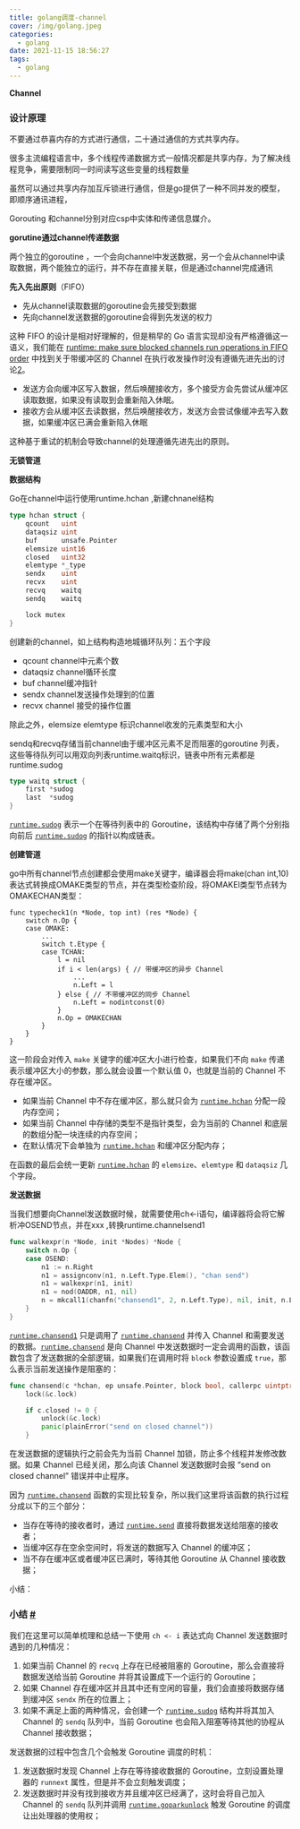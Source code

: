 ```yaml
---
title: golang调度-channel
cover: /img/golang.jpeg
categories:
  - golang
date: 2021-11-15 18:56:27
tags: 
  - golang
---
```

**Channel**

### 设计原理

不要通过恭喜内存的方式进行通信，二十通过通信的方式共享内存。

很多主流编程语言中，多个线程传递数据方式一般情况都是共享内存，为了解决线程竞争，需要限制同一时间读写这些变量的线程数量

虽然可以通过共享内存加互斥锁进行通信，但是go提供了一种不同并发的模型，即顺序通讯进程，

Gorouting 和channel分别对应csp中实体和传递信息媒介。

**gorutine通过channel传递数据**

两个独立的goroutine ，一个会向channel中发送数据，另一个会从channel中读取数据，两个能独立的运行，并不存在直接关联，但是通过channel完成通讯

**先入先出原则**（FIFO）

- 先从channel读取数据的goroutine会先接受到数据
- 先向channel发送数据的goroutine会得到先发送的权力



这种 FIFO 的设计是相对好理解的，但是稍早的 Go 语言实现却没有严格遵循这一语义，我们能在 [runtime: make sure blocked channels run operations in FIFO order](https://github.com/golang/go/issues/11506) 中找到关于带缓冲区的 Channel 在执行收发操作时没有遵循先进先出的讨论[2](https://draveness.me/golang/docs/part3-runtime/ch06-concurrency/golang-channel/#fn:2)。



- 发送方会向缓冲区写入数据，然后唤醒接收方，多个接受方会先尝试从缓冲区读取数据，如果没有读取到会重新陷入休眠。
- 接收方会从缓冲区去读数据，然后唤醒接收方，发送方会尝试像缓冲去写入数据，如果缓冲区已满会重新陷入休眠

这种基于重试的机制会导致channel的处理遵循先进先出的原则。



**无锁管道**



**数据结构**

Go在channel中运行使用runtime.hchan ,新建chnanel结构

```go
type hchan struct {
	qcount   uint
	dataqsiz uint
	buf      unsafe.Pointer
	elemsize uint16
	closed   uint32
	elemtype *_type
	sendx    uint
	recvx    uint
	recvq    waitq
	sendq    waitq

	lock mutex
}
```



创建新的channel，如上结构构造地城循环队列：五个字段

- qcount channel中元素个数
- dataqsiz channel循环长度
- buf channel缓冲指针
- sendx channel发送操作处理到的位置
- recvx channel 接受的操作位置

除此之外，elemsize elemtype 标识channel收发的元素类型和大小

sendq和recvq存储当前channel由于缓冲区元素不足而阻塞的goroutine 列表，这些等待队列可以用双向列表runtime.waitq标识，链表中所有元素都是runtime.sudog

```go
type waitq struct {
	first *sudog
	last  *sudog
}
```

[`runtime.sudog`](https://draveness.me/golang/tree/runtime.sudog) 表示一个在等待列表中的 Goroutine，该结构中存储了两个分别指向前后 [`runtime.sudog`](https://draveness.me/golang/tree/runtime.sudog) 的指针以构成链表。



**创建管道**

go中所有channel节点创建都会使用make关键字，编译器会将make(chan int,10)表达式转换成OMAKE类型的节点，并在类型检查阶段，将OMAKEl类型节点转为OMAKECHAN类型：

```
func typecheck1(n *Node, top int) (res *Node) {
	switch n.Op {
	case OMAKE:
		...
		switch t.Etype {
		case TCHAN:
			l = nil
			if i < len(args) { // 带缓冲区的异步 Channel
				...
				n.Left = l
			} else { // 不带缓冲区的同步 Channel
				n.Left = nodintconst(0)
			}
			n.Op = OMAKECHAN
		}
	}
}
```

这一阶段会对传入 `make` 关键字的缓冲区大小进行检查，如果我们不向 `make` 传递表示缓冲区大小的参数，那么就会设置一个默认值 0，也就是当前的 Channel 不存在缓冲区。



- 如果当前 Channel 中不存在缓冲区，那么就只会为 [`runtime.hchan`](https://draveness.me/golang/tree/runtime.hchan) 分配一段内存空间；
- 如果当前 Channel 中存储的类型不是指针类型，会为当前的 Channel 和底层的数组分配一块连续的内存空间；
- 在默认情况下会单独为 [`runtime.hchan`](https://draveness.me/golang/tree/runtime.hchan) 和缓冲区分配内存；

在函数的最后会统一更新 [`runtime.hchan`](https://draveness.me/golang/tree/runtime.hchan) 的 `elemsize`、`elemtype` 和 `dataqsiz` 几个字段。



**发送数据**

当我们想要向Channel发送数据时候，就需要使用ch<-i语句，编译器将会将它解析冲OSEND节点，并在xxx ,转换runtime.channelsend1

```go
func walkexpr(n *Node, init *Nodes) *Node {
	switch n.Op {
	case OSEND:
		n1 := n.Right
		n1 = assignconv(n1, n.Left.Type.Elem(), "chan send")
		n1 = walkexpr(n1, init)
		n1 = nod(OADDR, n1, nil)
		n = mkcall1(chanfn("chansend1", 2, n.Left.Type), nil, init, n.Left, n1)
	}
}
```

[`runtime.chansend1`](https://draveness.me/golang/tree/runtime.chansend1) 只是调用了 [`runtime.chansend`](https://draveness.me/golang/tree/runtime.chansend) 并传入 Channel 和需要发送的数据。[`runtime.chansend`](https://draveness.me/golang/tree/runtime.chansend) 是向 Channel 中发送数据时一定会调用的函数，该函数包含了发送数据的全部逻辑，如果我们在调用时将 `block` 参数设置成 `true`，那么表示当前发送操作是阻塞的：

```go
func chansend(c *hchan, ep unsafe.Pointer, block bool, callerpc uintptr) bool {
	lock(&c.lock)

	if c.closed != 0 {
		unlock(&c.lock)
		panic(plainError("send on closed channel"))
	}
```

在发送数据的逻辑执行之前会先为当前 Channel 加锁，防止多个线程并发修改数据。如果 Channel 已经关闭，那么向该 Channel 发送数据时会报 “send on closed channel” 错误并中止程序。

因为 [`runtime.chansend`](https://draveness.me/golang/tree/runtime.chansend) 函数的实现比较复杂，所以我们这里将该函数的执行过程分成以下的三个部分：

- 当存在等待的接收者时，通过 [`runtime.send`](https://draveness.me/golang/tree/runtime.send) 直接将数据发送给阻塞的接收者；
- 当缓冲区存在空余空间时，将发送的数据写入 Channel 的缓冲区；
- 当不存在缓冲区或者缓冲区已满时，等待其他 Goroutine 从 Channel 接收数据；



小结：

### 小结 [#](https://draveness.me/golang/docs/part3-runtime/ch06-concurrency/golang-channel/#小结)

我们在这里可以简单梳理和总结一下使用 `ch <- i` 表达式向 Channel 发送数据时遇到的几种情况：

1. 如果当前 Channel 的 `recvq` 上存在已经被阻塞的 Goroutine，那么会直接将数据发送给当前 Goroutine 并将其设置成下一个运行的 Goroutine；
2. 如果 Channel 存在缓冲区并且其中还有空闲的容量，我们会直接将数据存储到缓冲区 `sendx` 所在的位置上；
3. 如果不满足上面的两种情况，会创建一个 [`runtime.sudog`](https://draveness.me/golang/tree/runtime.sudog) 结构并将其加入 Channel 的 `sendq` 队列中，当前 Goroutine 也会陷入阻塞等待其他的协程从 Channel 接收数据；

发送数据的过程中包含几个会触发 Goroutine 调度的时机：

1. 发送数据时发现 Channel 上存在等待接收数据的 Goroutine，立刻设置处理器的 `runnext` 属性，但是并不会立刻触发调度；
2. 发送数据时并没有找到接收方并且缓冲区已经满了，这时会将自己加入 Channel 的 `sendq` 队列并调用 [`runtime.goparkunlock`](https://draveness.me/golang/tree/runtime.goparkunlock) 触发 Goroutine 的调度让出处理器的使用权；